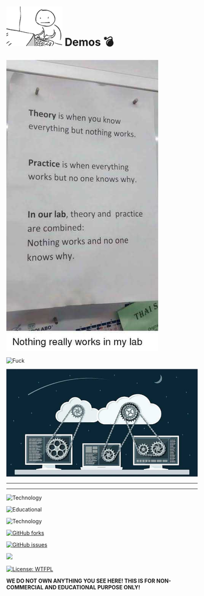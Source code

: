 # ![DevOps?](4.gif "Life") **Demos** 💣

![Demos](./5.jpeg "About this Demos")

![Fuck](https://c.tenor.com/-aZGk99QVM8AAAAC/space-force-microsoft.gif "!!!")

![Happening](./1.jpeg "Now! Now! You all good!")
______________________________________________

______________________________________________

![Technology](https://img.shields.io/badge/Technology-%F0%9F%94%A5-brightgreen)

![Educational](https://img.shields.io/badge/Educational%20%F0%9F%93%9A-%E2%9C%93%E2%9C%93%E2%9C%93-informational)

![Technology](https://img.shields.io/badge/Operations-%E2%9D%A4%EF%B8%8F-success)

[![GitHub forks](https://img.shields.io/github/forks/0opsops/demos?style=social)](https://github.com/0opsops/demos/network)

[![GitHub issues](https://img.shields.io/github/issues/0opsops/demos?label=Issues)](https://github.com/0opsops/demos/issues)

<a href="mailto:oopsops@protonmail.com?"><img src="https://img.shields.io/badge/gmail-%23DD0031.svg?&style=for-the-badge&logo=gmail&logoColor=white"/></a>

[![License: WTFPL](https://img.shields.io/badge/License%20%F0%9F%93%87%20%20-WTFPL-blueviolet)](https://github.com/0opsops/demos/blob/main/LICENSE)

**WE DO NOT OWN ANYTHING YOU SEE HERE! THIS IS FOR NON-COMMERCIAL AND EDUCATIONAL PURPOSE ONLY!**
